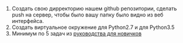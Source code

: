 1. Создать свою дирректорию нашем github репозитории, сделать push на сервер, чтобы было вашу папку было видно из веб интерфейса.
1. Создать виртуальное окружение для Python2.7 и для Python3.5
1. Минимум по 5 задач из [руководства для новичков](http://pythontutor.ru/lessons/inout_and_arithmetic_operations/)
